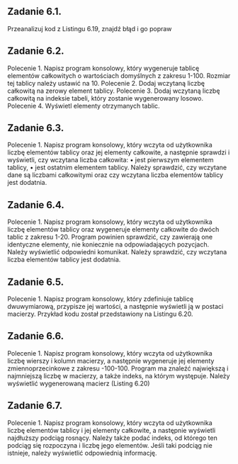 
## Zadanie 6.1. 

Przeanalizuj kod z Listingu 6.19, znajdź błąd i go popraw

## Zadanie 6.2. 

Polecenie 1. Napisz program konsolowy, który wygeneruje tablicę elementów całkowitych
o wartościach domyślnych z zakresu 1-100. Rozmiar tej tablicy należy ustawić na 10.
Polecenie 2. Dodaj wczytaną liczbę całkowitą na zerowy element tablicy.
Polecenie 3. Dodaj wczytaną liczbę całkowitą na indeksie tabeli, który zostanie wygenerowany
losowo.
Polecenie 4. Wyświetl elementy otrzymanych tablic.

## Zadanie 6.3. 

Polecenie 1. Napisz program konsolowy, który wczyta od użytkownika liczbę elementów tablicy
oraz jej elementy całkowite, a następnie sprawdzi i wyświetli, czy wczytana liczba całkowita:
• jest pierwszym elementem tablicy,
• jest ostatnim elementem tablicy.
Należy sprawdzić, czy wczytane dane są liczbami całkowitymi oraz czy wczytana liczba
elementów tablicy jest dodatnia.

## Zadanie 6.4. 

Polecenie 1. Napisz program konsolowy, który wczyta od użytkownika liczbę elementów tablicy
oraz wygeneruje elementy całkowite do dwóch tablic z zakresu 1-20. Program powinien sprawdzić,
czy zawierają one identyczne elementy, nie koniecznie na odpowiadających pozycjach. Należy
wyświetlić odpowiedni komunikat.
Należy sprawdzić, czy wczytana liczba elementów tablicy jest dodatnia.

## Zadanie 6.5. 

Polecenie 1. Napisz program konsolowy, który zdefiniuje tablicę dwuwymiarową, przypisze jej
wartości, a następnie wyświetli ją w postaci macierzy. Przykład kodu został przedstawiony na
Listingu 6.20.

## Zadanie 6.6. 

Polecenie 1. Napisz program konsolowy, który wczyta od użytkownika liczbę wierszy i kolumn
macierzy, a następnie wygeneruje jej elementy zmiennoprzecinkowe z zakresu -100-100. Program
ma znaleźć największą i najmniejszą liczbę w macierzy, a także indeks, na którym występuje.
Należy wyświetlić wygenerowaną macierz (Listing 6.20)

## Zadanie 6.7. 

Polecenie 1. Napisz program konsolowy, który wczyta od użytkownika liczbę elementów tablicy
i jej elementy całkowite, a następnie wyświetli najdłuższy podciąg rosnący. Należy także podać
indeks, od którego ten podciąg się rozpoczyna i liczbę jego elementów. Jeśli taki podciąg nie
istnieje, należy wyświetlić odpowiednią informację.
